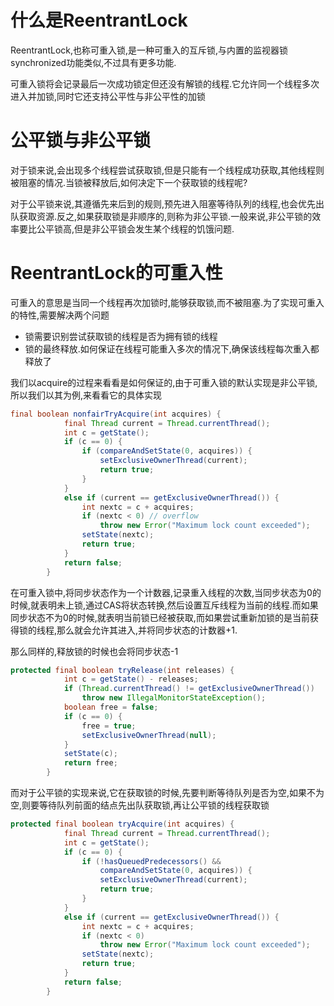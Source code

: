 # 什么是ReentrantLock

ReentrantLock,也称可重入锁,是一种可重入的互斥锁,与内置的监视器锁synchronized功能类似,不过具有更多功能.

可重入锁将会记录最后一次成功锁定但还没有解锁的线程.它允许同一个线程多次进入并加锁,同时它还支持公平性与非公平性的加锁

# 公平锁与非公平锁

对于锁来说,会出现多个线程尝试获取锁,但是只能有一个线程成功获取,其他线程则被阻塞的情况.当锁被释放后,如何决定下一个获取锁的线程呢?

对于公平锁来说,其遵循先来后到的规则,预先进入阻塞等待队列的线程,也会优先出队获取资源.反之,如果获取锁是非顺序的,则称为非公平锁.一般来说,非公平锁的效率要比公平锁高,但是非公平锁会发生某个线程的饥饿问题.

# ReentrantLock的可重入性

可重入的意思是当同一个线程再次加锁时,能够获取锁,而不被阻塞.为了实现可重入的特性,需要解决两个问题

- 锁需要识别尝试获取锁的线程是否为拥有锁的线程
- 锁的最终释放.如何保证在线程可能重入多次的情况下,确保该线程每次重入都释放了

我们以acquire的过程来看看是如何保证的,由于可重入锁的默认实现是非公平锁,所以我们以其为例,来看看它的具体实现

```java
final boolean nonfairTryAcquire(int acquires) {
            final Thread current = Thread.currentThread();
            int c = getState();
            if (c == 0) {
                if (compareAndSetState(0, acquires)) {
                    setExclusiveOwnerThread(current);
                    return true;
                }
            }
            else if (current == getExclusiveOwnerThread()) {
                int nextc = c + acquires;
                if (nextc < 0) // overflow
                    throw new Error("Maximum lock count exceeded");
                setState(nextc);
                return true;
            }
            return false;
        }
```

在可重入锁中,将同步状态作为一个计数器,记录重入线程的次数,当同步状态为0的时候,就表明未上锁,通过CAS将状态转换,然后设置互斥线程为当前的线程.而如果同步状态不为0的时候,就表明当前锁已经被获取,而如果尝试重新加锁的是当前获得锁的线程,那么就会允许其进入,并将同步状态的计数器+1.

那么同样的,释放锁的时候也会将同步状态-1

```java
protected final boolean tryRelease(int releases) {
            int c = getState() - releases;
            if (Thread.currentThread() != getExclusiveOwnerThread())
                throw new IllegalMonitorStateException();
            boolean free = false;
            if (c == 0) {
                free = true;
                setExclusiveOwnerThread(null);
            }
            setState(c);
            return free;
        }
```

而对于公平锁的实现来说,它在获取锁的时候,先要判断等待队列是否为空,如果不为空,则要等待队列前面的结点先出队获取锁,再让公平锁的线程获取锁

```java
protected final boolean tryAcquire(int acquires) {
            final Thread current = Thread.currentThread();
            int c = getState();
            if (c == 0) {
                if (!hasQueuedPredecessors() &&
                    compareAndSetState(0, acquires)) {
                    setExclusiveOwnerThread(current);
                    return true;
                }
            }
            else if (current == getExclusiveOwnerThread()) {
                int nextc = c + acquires;
                if (nextc < 0)
                    throw new Error("Maximum lock count exceeded");
                setState(nextc);
                return true;
            }
            return false;
        }
```

